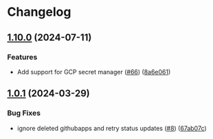 # Changelog

## [1.10.0](https://github.com/samirtahir91/github-app-operator/compare/v1.9.0...v1.10.0) (2024-07-11)


### Features

* Add support for GCP secret manager ([#66](https://github.com/samirtahir91/github-app-operator/issues/66)) ([8a6e061](https://github.com/samirtahir91/github-app-operator/commit/8a6e061899583a28dc68246faee2afee10c3f220))

## [1.0.1](https://github.com/samirtahir91/github-app-operator/compare/v1.0.0...v1.0.1) (2024-03-29)


### Bug Fixes

* ignore deleted githubapps and retry status updates ([#8](https://github.com/samirtahir91/github-app-operator/issues/8)) ([67ab07c](https://github.com/samirtahir91/github-app-operator/commit/67ab07c4ce48e3acd19847cce995d07d436bb45e))
